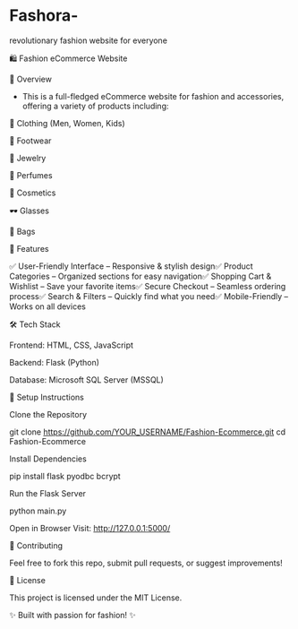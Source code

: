 # Fashora-
revolutionary fashion website for everyone


🛍️ Fashion eCommerce Website

📌 Overview

- This is a full-fledged eCommerce       website for fashion and accessories,  offering a variety of products including:

👕 Clothing (Men, Women, Kids)

👞 Footwear

💍 Jewelry

🌸 Perfumes

💄 Cosmetics

🕶 Glasses

👜 Bags

🚀 Features

✅ User-Friendly Interface – Responsive & stylish design✅ Product Categories – Organized sections for easy navigation✅ Shopping Cart & Wishlist – Save your favorite items✅ Secure Checkout – Seamless ordering process✅ Search & Filters – Quickly find what you need✅ Mobile-Friendly – Works on all devices

🛠️ Tech Stack

Frontend: HTML, CSS, JavaScript

Backend: Flask (Python)

Database: Microsoft SQL Server (MSSQL)

🔧 Setup Instructions

Clone the Repository

git clone https://github.com/YOUR_USERNAME/Fashion-Ecommerce.git
cd Fashion-Ecommerce

Install Dependencies

pip install flask pyodbc bcrypt

Run the Flask Server

python main.py

Open in Browser
Visit: http://127.0.0.1:5000/

🤝 Contributing

Feel free to fork this repo, submit pull requests, or suggest improvements!

📜 License

This project is licensed under the MIT License.

✨ Built with passion for fashion! ✨

